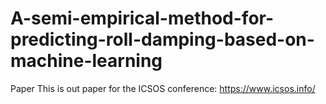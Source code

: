 # A-semi-empirical-method-for-predicting-roll-damping-based-on-machine-learning
Paper
This is out paper for the ICSOS conference:
https://www.icsos.info/
